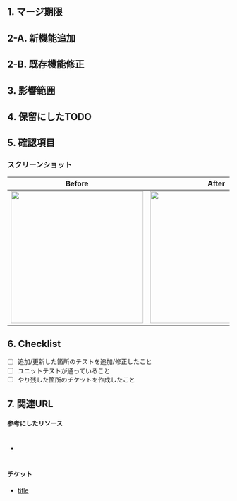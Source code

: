<!-- I want to review in Japanese. -->
## 1. マージ期限


## 2-A. 新機能追加


## 2-B. 既存機能修正


## 3. 影響範囲


## 4. 保留にしたTODO


## 5. 確認項目

### スクリーンショット

| Before | After |
----|----
| <img src="" width="300"> | <img src="" width="300"> |


## 6. Checklist
- [ ] 追加/更新した箇所のテストを追加/修正したこと
- [ ] ユニットテストが通っていること
- [ ] やり残した箇所のチケットを作成したこと

## 7. 関連URL
#### 参考にしたリソース
- #

#### チケット
- [title](url)
<!-- I want to review in Japanese. -->
